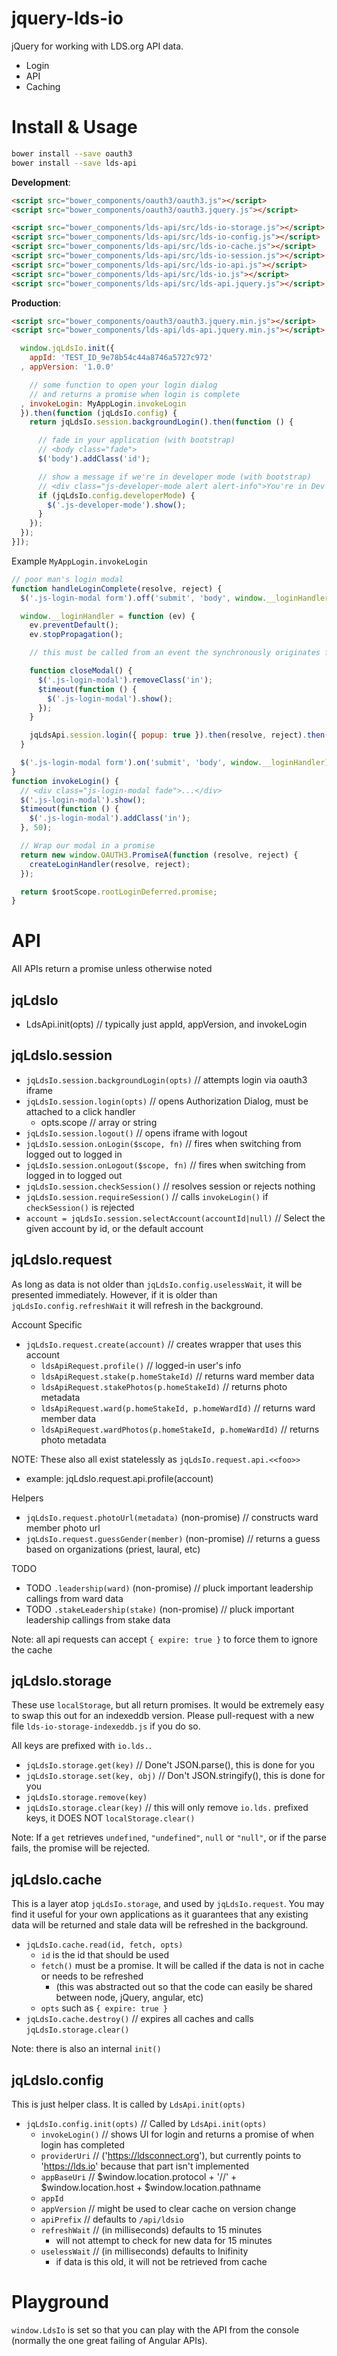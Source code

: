 jquery-lds-io
==============

jQuery for working with LDS.org API data.

* Login
* API
* Caching

Install & Usage
===============

```bash
bower install --save oauth3
bower install --save lds-api
```

**Development**:

```html
<script src="bower_components/oauth3/oauth3.js"></script>
<script src="bower_components/oauth3/oauth3.jquery.js"></script>

<script src="bower_components/lds-api/src/lds-io-storage.js"></script>
<script src="bower_components/lds-api/src/lds-io-config.js"></script>
<script src="bower_components/lds-api/src/lds-io-cache.js"></script>
<script src="bower_components/lds-api/src/lds-io-session.js"></script>
<script src="bower_components/lds-api/src/lds-io-api.js"></script>
<script src="bower_components/lds-api/src/lds-io.js"></script>
<script src="bower_components/lds-api/src/lds-api.jquery.js"></script>
```

**Production**:

```html
<script src="bower_components/oauth3/oauth3.jquery.min.js"></script>
<script src="bower_components/lds-api/lds-api.jquery.min.js"></script>
```

```javascript
  window.jqLdsIo.init({
    appId: 'TEST_ID_9e78b54c44a8746a5727c972'
  , appVersion: '1.0.0'

    // some function to open your login dialog
    // and returns a promise when login is complete
  , invokeLogin: MyAppLogin.invokeLogin
  }).then(function (jqLdsIo.config) {
    return jqLdsIo.session.backgroundLogin().then(function () {

      // fade in your application (with bootstrap)
      // <body class="fade">
      $('body').addClass('id');

      // show a message if we're in developer mode (with bootstrap)
      // <div class="js-developer-mode alert alert-info">You're in Dev Mode!</div>
      if (jqLdsIo.config.developerMode) {
        $('.js-developer-mode').show();
      }
    });
  });
}]);
```

Example `MyAppLogin.invokeLogin`
```javascript
// poor man's login modal
function handleLoginComplete(resolve, reject) {
  $('.js-login-modal form').off('submit', 'body', window.__loginHandler); 

  window.__loginHandler = function (ev) {
    ev.preventDefault();
    ev.stopPropagation();

    // this must be called from an event the synchronously originates from a true click

    function closeModal() {
      $('.js-login-modal').removeClass('in');
      $timeout(function () {
        $('.js-login-modal').show();
      });
    }

    jqLdsApi.session.login({ popup: true }).then(resolve, reject).then(closeModal, closeModal);
  }

  $('.js-login-modal form').on('submit', 'body', window.__loginHandler);
}
function invokeLogin() {
  // <div class="js-login-modal fade">...</div>
  $('.js-login-modal').show();
  $timeout(function () {
    $('.js-login-modal').addClass('in');
  }, 50);

  // Wrap our modal in a promise
  return new window.OAUTH3.PromiseA(function (resolve, reject) {
    createLoginHandler(resolve, reject);
  });

  return $rootScope.rootLoginDeferred.promise;
}
```

API
===

All APIs return a promise unless otherwise noted

jqLdsIo
------

* LdsApi.init(opts)                                       // typically just appId, appVersion, and invokeLogin

jqLdsIo.session
-------------

* `jqLdsIo.session.backgroundLogin(opts)`                         // attempts login via oauth3 iframe
* `jqLdsIo.session.login(opts)`                                   // opens Authorization Dialog, must be attached to a click handler
  * opts.scope // array or string
* `jqLdsIo.session.logout()`             // opens iframe with logout
* `jqLdsIo.session.onLogin($scope, fn)`  // fires when switching from logged out to logged in
* `jqLdsIo.session.onLogout($scope, fn)` // fires when switching from logged in to logged out
* `jqLdsIo.session.checkSession()`       // resolves session or rejects nothing
* `jqLdsIo.session.requireSession()`     // calls `invokeLogin()` if `checkSession()` is rejected
* `account = jqLdsIo.session.selectAccount(accountId|null)`     // Select the given account by id, or the default account

jqLdsIo.request
-------------

As long as data is not older than `jqLdsIo.config.uselessWait`, it will be presented immediately.
However, if it is older than `jqLdsIo.config.refreshWait` it will refresh in the background. 

Account Specific

* `jqLdsIo.request.create(account)`             // creates wrapper that uses this account
  * `ldsApiRequest.profile()`                                 // logged-in user's info
  * `ldsApiRequest.stake(p.homeStakeId)`                      // returns ward member data
  * `ldsApiRequest.stakePhotos(p.homeStakeId)`                // returns photo metadata
  * `ldsApiRequest.ward(p.homeStakeId, p.homeWardId)`         // returns ward member data
  * `ldsApiRequest.wardPhotos(p.homeStakeId, p.homeWardId)`   // returns photo metadata

NOTE: These also all exist statelessly as `jqLdsIo.request.api.<<foo>>`
* example: jqLdsIo.request.api.profile(account)

Helpers

* `jqLdsIo.request.photoUrl(metadata)` (non-promise)          // constructs ward member photo url
* `jqLdsIo.request.guessGender(member)` (non-promise)         // returns a guess based on organizations (priest, laural, etc)

TODO

* TODO `.leadership(ward)` (non-promise)              // pluck important leadership callings from ward data
* TODO `.stakeLeadership(stake)` (non-promise)        // pluck important leadership callings from stake data

Note: all api requests can accept `{ expire: true }` to force them to ignore the cache

jqLdsIo.storage
-------------

These use `localStorage`, but all return promises. It would be extremely easy to swap this out for an indexeddb version. Please pull-request with a new file `lds-io-storage-indexeddb.js` if you do so.

All keys are prefixed with `io.lds.`.

* `jqLdsIo.storage.get(key)` // Done't JSON.parse(), this is done for you
* `jqLdsIo.storage.set(key, obj)` // Don't JSON.stringify(), this is done for you
* `jqLdsIo.storage.remove(key)`
* `jqLdsIo.storage.clear(key)` // this will only remove `io.lds.` prefixed keys, it DOES NOT `localStorage.clear()`

Note: If a `get` retrieves `undefined`, `"undefined"`, `null` or `"null"`, or if the parse fails, the promise will be rejected.

jqLdsIo.cache
--------

This is a layer atop `jqLdsIo.storage`, and used by `jqLdsIo.request`. You may find it useful for your own applications as it guarantees that any existing data will be returned and stale data will be refreshed in the background.

* `jqLdsIo.cache.read(id, fetch, opts)`
  * `id` is the id that should be used
  * `fetch()` must be a promise. It will be called if the data is not in cache or needs to be refreshed
    * (this was abstracted out so that the code can easily be shared between node, jQuery, angular, etc)
  * `opts` such as `{ expire: true }`
* `jqLdsIo.cache.destroy()` // expires all caches and calls `jqLdsIo.storage.clear()`

Note: there is also an internal `init()`

jqLdsIo.config
------------

This is just helper class. It is called by `LdsApi.init(opts)`

* `jqLdsIo.config.init(opts)` // Called by `LdsApi.init(opts)`
  * `invokeLogin()`         // shows UI for login and returns a promise of when login has completed
  * `providerUri`           //  ('https://ldsconnect.org'), but currently points to 'https://lds.io' because that part isn't implemented
  * `appBaseUri` // $window.location.protocol + '//' + $window.location.host + $window.location.pathname
  * `appId`
  * `appVersion` // might be used to clear cache on version change
  * `apiPrefix` // defaults to `/api/ldsio`
  * `refreshWait` // (in milliseconds) defaults to 15 minutes
    * will not attempt to check for new data for 15 minutes
  * `uselessWait` // (in milliseconds) defaults to Inifinity
    * if data is this old, it will not be retrieved from cache

Playground
==========

`window.LdsIo` is set so that you can play with the API from the console (normally the one great failing of Angular APIs).
